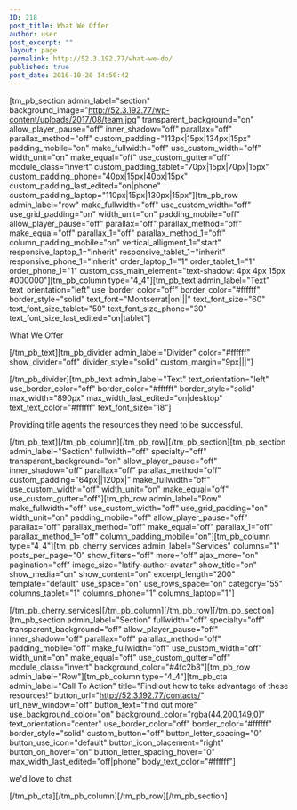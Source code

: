 ```yaml
---
ID: 218
post_title: What We Offer
author: user
post_excerpt: ""
layout: page
permalink: http://52.3.192.77/what-we-do/
published: true
post_date: 2016-10-20 14:50:42
---
```

[tm_pb_section admin_label="section" background_image="http://52.3.192.77/wp-content/uploads/2017/08/team.jpg" transparent_background="on" allow_player_pause="off" inner_shadow="off" parallax="off" parallax_method="off" custom_padding="113px|15px|134px|15px" padding_mobile="on" make_fullwidth="off" use_custom_width="off" width_unit="on" make_equal="off" use_custom_gutter="off" module_class="invert" custom_padding_tablet="70px|15px|70px|15px" custom_padding_phone="40px|15px|40px|15px" custom_padding_last_edited="on|phone" custom_padding_laptop="110px|15px|130px|15px"][tm_pb_row admin_label="row" make_fullwidth="off" use_custom_width="off" use_grid_padding="on" width_unit="on" padding_mobile="off" allow_player_pause="off" parallax="off" parallax_method="off" make_equal="off" parallax_1="off" parallax_method_1="off" column_padding_mobile="on" vertical_alligment_1="start" responsive_laptop_1="inherit" responsive_tablet_1="inherit" responsive_phone_1="inherit" order_laptop_1="1" order_tablet_1="1" order_phone_1="1" custom_css_main_element="text-shadow: 4px 4px 15px #000000"][tm_pb_column type="4_4"][tm_pb_text admin_label="Text" text_orientation="left" use_border_color="off" border_color="#ffffff" border_style="solid" text_font="Montserrat|on|||" text_font_size="60" text_font_size_tablet="50" text_font_size_phone="30" text_font_size_last_edited="on|tablet"]

<p>
What We Offer</p>

[/tm_pb_text][tm_pb_divider admin_label="Divider" color="#ffffff" show_divider="off" divider_style="solid" custom_margin="9px|||"]



[/tm_pb_divider][tm_pb_text admin_label="Text" text_orientation="left" use_border_color="off" border_color="#ffffff" border_style="solid" max_width="890px" max_width_last_edited="on|desktop" text_text_color="#ffffff" text_font_size="18"]

<p>
Providing title agents the resources they need to be successful.</p>

[/tm_pb_text][/tm_pb_column][/tm_pb_row][/tm_pb_section][tm_pb_section admin_label="Section" fullwidth="off" specialty="off" transparent_background="on" allow_player_pause="off" inner_shadow="off" parallax="off" parallax_method="off" custom_padding="64px||120px|" make_fullwidth="off" use_custom_width="off" width_unit="on" make_equal="off" use_custom_gutter="off"][tm_pb_row admin_label="Row" make_fullwidth="off" use_custom_width="off" use_grid_padding="on" width_unit="on" padding_mobile="off" allow_player_pause="off" parallax="off" parallax_method="off" make_equal="off" parallax_1="off" parallax_method_1="off" column_padding_mobile="on"][tm_pb_column type="4_4"][tm_pb_cherry_services admin_label="Services" columns="1" posts_per_page="0" show_filters="off" more="off" ajax_more="on" pagination="off" image_size="latify-author-avatar" show_title="on" show_media="on" show_content="on" excerpt_length="200" template="default" use_space="on" use_rows_space="on" category="55" columns_tablet="1" columns_phone="1" columns_laptop="1"]



[/tm_pb_cherry_services][/tm_pb_column][/tm_pb_row][/tm_pb_section][tm_pb_section admin_label="Section" fullwidth="off" specialty="off" transparent_background="off" allow_player_pause="off" inner_shadow="off" parallax="off" parallax_method="off" padding_mobile="off" make_fullwidth="off" use_custom_width="off" width_unit="on" make_equal="off" use_custom_gutter="off" module_class="invert" background_color="#4fc2b8"][tm_pb_row admin_label="Row"][tm_pb_column type="4_4"][tm_pb_cta admin_label="Call To Action" title="Find out how to take advantage of these resources!" button_url="http://52.3.192.77/contacts/" url_new_window="off" button_text="find out more" use_background_color="on" background_color="rgba(44,200,149,0)" text_orientation="center" use_border_color="off" border_color="#ffffff" border_style="solid" custom_button="off" button_letter_spacing="0" button_use_icon="default" button_icon_placement="right" button_on_hover="on" button_letter_spacing_hover="0" max_width_last_edited="off|phone" body_text_color="#ffffff"]

<p>
we'd love to chat</p>

[/tm_pb_cta][/tm_pb_column][/tm_pb_row][/tm_pb_section]